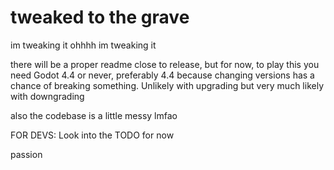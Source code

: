 # tweaked to the grave
 im tweaking it ohhhh im tweaking it

there will be a proper readme close to release, but for now, to play this you need Godot 4.4 or never, preferably 4.4 because changing versions has a chance of breaking something. Unlikely with upgrading but very much likely with downgrading

also the codebase is a little messy lmfao

FOR DEVS:
Look into the TODO for now

passion
